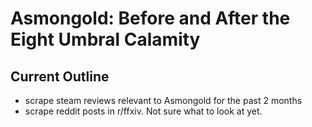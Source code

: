 # Asmongold: Before and After the Eight Umbral Calamity
## Current Outline
- scrape steam reviews relevant to Asmongold for the past 2 months
- scrape reddit posts in r/ffxiv. Not sure what to look at yet.
